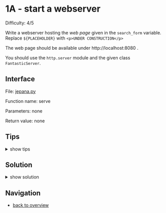 # 1A - start a webserver

Difficulty: 4/5

Write a webserver hosting the *web page* given in the ```search_form``` variable.
Replace ```${PLACEHOLDER}``` with ```<p>UNDER CONSTRUCTION</p>```

The web page should be available under http://localhost:8080 .

You should use the ```http.server``` module and the given class ```FantasticServer```.

## Interface ##

File: [jepana.py](workspace/jepana.py)

Function name: serve

Parameters: none

Return value: none

## Tips ##

<details>
  <summary>show tips</summary>

* inherit ```BaseHTTPRequestHandler``` to give ```FantasticServer``` web server capabilities
* ```class A(B):``` declares a class ```A``` inheriting everything from class ```B```
* implement ```do_GET(self)``` to respond to incoming requests in your web server
* a simple hello world web page:
```
self.send_response(200)
self.send_header("Content-type", "text/html")
self.end_headers()
self.wfile.write(bytes("hello, world!", "utf-8"))
```
* start a web server: ```HTTPServer((url, port), FantasticServer).serve_forever()```
* stop a web server: ```server.server_close()``` 
  (assuming your web server is assigned to a variable named ```server```)
* catch a ```KeyboardInterrupt``` error:
```
try:
    pass # insert your code here
except KeyboardInterrupt:
    pass # insert error handling here
```

</details>

## Solution ##

<details>
  <summary>show solution</summary>

```
from http.server import BaseHTTPRequestHandler, HTTPServer

search_form = """
	<html><title>Fantasticsearch</title><body>
	<form action="/">
	  <label for="search">Your Input:</label>
	  <input type="text" id="search" name="search" value="">
	  <input type="submit" value="Search">
	  ${PLACEHOLDER}
	</form> 
	</body></html>
"""

class FantasticServer(BaseHTTPRequestHandler):
	def do_GET(self):
		self.send_response(200)
		self.send_header("Content-type", "text/html")
		self.end_headers()
        self.wfile.write(bytes(self.html(), "utf-8"))
			
	def html(self):
		return search_form.replace("${PLACEHOLDER}", "<p>UNDER CONSTRUCTION</p>")
		
def serve():
	server = HTTPServer(("localhost", 8080), FantasticServer)
	try:
		server.serve_forever()
	except KeyboardInterrupt:
		pass
	server.server_close()
```
</details>

## Navigation ##
* [back to overview](0.md)

